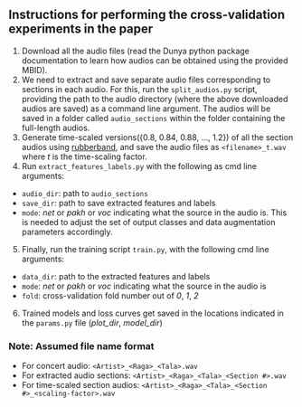 ## Instructions for performing the  cross-validation experiments in the paper

1. Download all the audio files (read the Dunya python package documentation to learn how audios can be obtained using the provided MBID).
2. We need to extract and save separate audio files corresponding to sections in each audio. For this, run the ```split_audios.py``` script, providing the path to the audio directory (where the above downloaded audios are saved) as a command line argument.
   The audios will be saved in a folder called ```audio_sections``` within the folder containing the full-length audios.
3. Generate time-scaled versions({0.8, 0.84, 0.88, ..., 1.2}) of all the section audios using [rubberband](https://breakfastquay.com/rubberband/), and save the audio files as ```<filename>_t.wav``` where *t* is the time-scaling factor.
4. Run ```extract_features_labels.py``` with the following as cmd line arguments: 
  * ```audio_dir```: path to ```audio_sections```
  * ```save_dir```: path to save extracted features and labels
  * ```mode```: *net* or *pakh* or *voc* indicating what the source in the audio is. This is needed to adjust the set of output classes and data augmentation parameters accordingly.
5. Finally, run the training script ```train.py```, with the following cmd line arguments:
  * ```data_dir```: path to the extracted features and labels
  * ```mode```: *net* or *pakh* or *voc* indicating what the source in the audio is
  * ```fold```: cross-validation fold number out of *0*, *1*, *2*
6. Trained models and loss curves get saved in the locations indicated in the ```params.py``` file (*plot_dir*, *model_dir*)

### Note: Assumed file name format
* For concert audio: ```<Artist>_<Raga>_<Tala>.wav```
* For extracted audio sections: ```<Artist>_<Raga>_<Tala>_<Section #>.wav```
* For time-scaled section audios: ```<Artist>_<Raga>_<Tala>_<Section #>_<scaling-factor>.wav```
